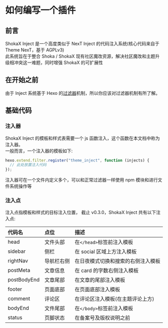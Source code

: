 # 如何编写一个插件

## 前言

ShokaX Inject 是一个高度类似于 NexT Inject 的代码注入系统(核心代码来自于 Theme NexT，基于 AGPLv3) \
此系统旨在于整合 Shoka / ShokaX 现有社区魔改资源，解决社区魔改和主题升级相冲突这一难题，同时增强 ShokaX 的可扩展性

## 在开始之前

由于 Inject 系统基于 Hexo 的[过滤器](https://hexo.io/api/filter)机制，所以你应该对过滤器机制有所了解。

## 基础代码

### 注入器

ShokaX Inject 的模板和样式表需要一个 js 函数注入，这个函数在本文档中称为注入器。 \
一般而言，一个注入器的模板如下:

```javascript
hexo.extend.filter.register("theme_inject", function (injects) {
  // 此处放置注入代码
});
```

注入器可在一个文件内定义多个，可以和正常过滤器一样使用 npm 模块和进行文件系统操作等

### 注入点

注入点指模板和样式的目标注入位置，
截止 v0.3.0，ShokaX Inject 共有以下注入点:

| 代码名      | 点位       | 描述                               |
| :---------- | :--------- | :--------------------------------- |
| head        | 文件头部   | 在`</head>`标签前注入模板          |
| sidebar     | 侧栏       | 在 social 区域上方注入模板         |
| rightNav    | 导航栏右侧 | 在日夜模式切换和搜索的右侧注入模板 |
| postMeta    | 文章信息   | 在 card 的字数右侧注入模板         |
| postBodyEnd | 文章尾部   | 在文章的尾部注入模板               |
| footer      | 页面底部   | 在页面底部注入模板                 |
| comment     | 评论区     | 在评论区注入模板(在主题评论上方)   |
| bodyEnd     | 文件尾部   | 在`</body>`标签前注入模板          |
| status      | 页脚状态   | 在备案号及版权说明之前             |
